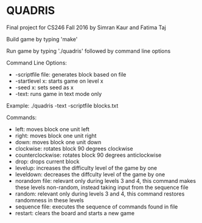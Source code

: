 # QUADRIS
Final project for CS246 Fall 2016 by Simran Kaur and Fatima Taj

Build game by typing 'make'

Run game by typing './quadris' followed by command line options

Command Line Options:
- -scriptfile file: generates block based on file
- -startlevel x: starts game on level x
- -seed x: sets seed as x
- -text: runs game in text mode only

Example: ./quadris -text -scriptfile blocks.txt

Commands:
- left: moves block one unit left
- right: moves block one unit right
- down: moves block one unit down
- clockwise: rotates block 90 degrees clockwise
- counterclockwise: rotates block 90 degrees anticlockwise
- drop: drops current block
- levelup: increases the difficulty level of the game by one 
- leveldown: decreases the diffculty level of the game by one
- norandom file: relevant only during levels 3 and 4, this command makes these levels non-random, instead taking input from the sequence file
- random: relevant only during levels 3 and 4, this command restores randomness in these levels
- sequence file: executes the sequence of commands found in file
- restart: clears the board and starts a new game
